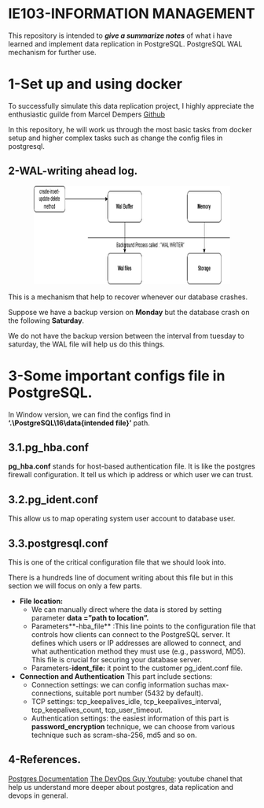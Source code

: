 # IE103-INFORMATION MANAGEMENT

This repository is intended to **_give a summarize notes_** of what i have learned and implement data replication in PostgreSQL. PostgreSQL WAL mechanism for further use.

# 1-Set up and using docker

To successfully simulate this data replication project, I highly appreciate the enthusiastic guilde from Marcel Dempers [Github](https://github.com/marcel-dempers/docker-development-youtube-series/tree/master/storage/databases/postgresql)

In this repository, he will work us through the most basic tasks from docker setup and higher complex tasks such as change the config files in postgresql.

## 2-WAL-writing ahead log.

<div style="text-align: center"><img src=".\media\WAL.png" width="400" height="200" alt="WAL machenism"></div>

This is a mechanism that help to recover whenever our database crashes.

Suppose we have a backup version on **Monday** but the database crash on the following **Saturday**.

We do not have the backup version between the interval from tuesday to saturday, the WAL file will help us do this things.

# 3-Some important configs file in PostgreSQL.

In Window version, we can find the configs find in **‘.\PostgreSQL\16\data\{intended file}’** path.

## 3.1.pg_hba.conf

**pg_hba.conf** stands for host-based authentication file. It is like the postgres firewall configuration. It tell us which ip address or which user we can trust.

## 3.2.pg_ident.conf

This allow us to map operating system user account to database user.

## 3.3.postgresql.conf

This is one of the critical configuration file that we should look into.

There is a hundreds line of document writing about this file but in this section we will focus on only a few parts.

- **File location:**
  - We can manually direct where the data is stored by setting parameter **data =”**path to location**”.**
  - Parameters**-hba_file** :This line points to the configuration file that controls how clients can connect to the PostgreSQL server. It defines which users or IP addresses are allowed to connect, and what authentication method they must use (e.g., password, MD5). This file is crucial for securing your database server.
  - Parameters-**ident_file:** it point to the customer pg_ident.conf file.
- **Connection and Authentication**
  This part include sections:
  - Connection settings: we can config information suchas max-connections, suitable port number (5432 by default).
  - TCP settings: tcp_keepalives_idle, tcp_keepalives_interval, tcp_keepalives_count, tcp_user_timeout.
  - Authentication settings: the easiest information of this part is **password_encryption** technique, we can choose from various technique such as scram-sha-256, md5 and so on.
## 4-References.
[Postgres Documentation](https://www.postgresql.org/docs/)
[The DevOps Guy Youtube](https://www.youtube.com/playlist?list=PLHq1uqvAteVsnMSMVp-Tcb0MSBVKQ7GLg): youtube chanel that help us understand more deeper about postgres, data replication and devops in general.
